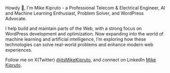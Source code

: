 <!--[![Linkedin](https://img.shields.io/badge/-kipmyk-blue?style=flat&logo=Linkedin&logoColor=white&link=https://www.linkedin.com/in/kipmyk/)](https://www.linkedin.com/in/kipmyk/) ![visitors](https://visitor-badge.laobi.icu/badge?page_id=kipmyk.kipmyk&style=flat-square) -->

Howdy 👋, I'm Mike Kipruto - a Professional Telecom & Electrical Engineer, AI and Machine Learning Enthusiast, Problem Solver, and WordPress Advocate.

I help build and maintain parts of the Web, with a strong focus on WordPress development and optimization. Now expanding into the world of machine learning and artificial intelligence, I’m exploring how these technologies can solve real-world problems and enhance modern web experiences.

Follow me on X(Twitter) [@itsMikeKipruto](https://x.com/intent/follow?screen_name=itsMikeKipruto), and connect on LinkedIn [Mike Kipruto](https://www.linkedin.com/in/itsMikeKipruto/).
